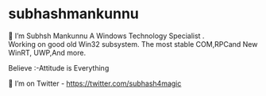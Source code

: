 # subhashmankunnu
🔭 I’m Subhsh Mankunnu
   A Windows Technology Specialist .   
   Working on good old Win32 subsystem.
   The most stable COM,RPCand New WinRT, UWP,And more. 
   
   Believe :-Attitude is Everything
   
🤔 I’m on Twitter - https://twitter.com/subhash4magic
